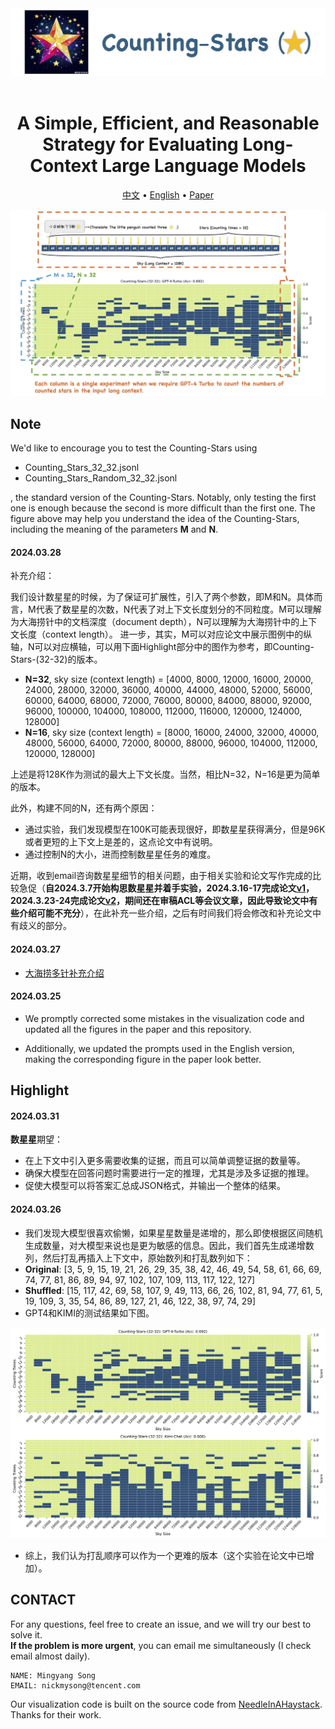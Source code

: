 <div align="center">
  <img src="supplementary/logo.png" width="900px"/>
  <br />
  <br />

# A Simple, Efficient, and Reasonable Strategy for Evaluating Long-Context Large Language Models

<p align="center">
  <a href="./README_ZH.md">中文</a> •
  <a href="./README.md">English</a> •
  <a href="https://arxiv.org/pdf/2403.11802v2.pdf">Paper</a>
</p>

</div>


![explain](supplementary/explain.png)

## Note

We'd like to encourage you to test the Counting-Stars using
- Counting_Stars_32_32.jsonl
- Counting_Stars_Random_32_32.jsonl

, the standard version of the Counting-Stars. Notably, only testing the first one is enough because the second is more difficult than the first one.
The figure above may help you understand the idea of the Counting-Stars, including the meaning of the parameters **M** and **N**.

#### 2024.03.28

补充介绍：

我们设计数星星的时候，为了保证可扩展性，引入了两个参数，即M和N。具体而言，M代表了数星星的次数，N代表了对上下文长度划分的不同粒度。M可以理解为大海捞针中的文档深度（document depth），N可以理解为大海捞针中的上下文长度（context length）。
进一步，其实，M可以对应论文中展示图例中的纵轴，N可以对应横轴，可以用下面Highlight部分中的图作为参考，即Counting-Stars-(32-32)的版本。
- **N=32**, sky size (context length) = [4000, 8000, 12000, 16000, 20000, 24000, 28000, 32000, 36000, 40000, 44000, 48000, 52000, 56000, 60000, 64000, 68000, 72000, 76000, 80000, 84000, 88000, 92000, 96000, 100000, 104000, 108000, 112000, 116000, 120000, 124000, 128000]
- **N=16**, sky size (context length) = [8000, 16000, 24000, 32000, 40000, 48000, 56000, 64000, 72000, 80000, 88000, 96000, 104000, 112000, 120000, 128000]

上述是将128K作为测试的最大上下文长度。当然，相比N=32，N=16是更为简单的版本。

此外，构建不同的N，还有两个原因：
- 通过实验，我们发现模型在100K可能表现很好，即数星星获得满分，但是96K或者更短的上下文上是差的，这点论文中有说明。
- 通过控制N的大小，进而控制数星星任务的难度。

近期，收到email咨询数星星细节的相关问题，由于相关实验和论文写作完成的比较急促（**自2024.3.7开始构思数星星并着手实验，2024.3.16-17完成论文[v1](https://arxiv.org/abs/2403.11802v1)，2024.3.23-24完成论文[v2](https://arxiv.org/abs/2403.11802v2)，期间还在审稿ACL等会议文章，因此导致论文中有些介绍可能不充分**），在此补充一些介绍，之后有时间我们将会修改和补充论文中有歧义的部分。


#### 2024.03.27

- [大海捞多针补充介绍](supplementary/README.md)

<!-- [The supplementary information about NeedleInAHaystack is available in Chinese.](fig/README.md) -->

#### 2024.03.25

- We promptly corrected some mistakes in the visualization code and updated all the figures in the paper and this repository.

- Additionally, we updated the prompts used in the English version, making the corresponding figure in the paper look better.

## Highlight

#### 2024.03.31

**数星星**期望：
- 在上下文中引入更多需要收集的证据，而且可以简单调整证据的数量等。
- 确保大模型在回答问题时需要进行一定的推理，尤其是涉及多证据的推理。
- 促使大模型可以将答案汇总成JSON格式，并输出一个整体的结果。

#### 2024.03.26

- 我们发现大模型很喜欢偷懒，如果星星数量是递增的，那么即使根据区间随机生成数量，对大模型来说也是更为敏感的信息。因此，我们首先生成递增数列，然后打乱再插入上下文中，原始数列和打乱数列如下：
- **Original**: [3, 5, 9, 15, 19, 21, 26, 29, 35, 38, 42, 46, 49, 54, 58, 61, 66, 69, 74, 77, 81, 86, 89, 94, 97, 102, 107, 109, 113, 117, 122, 127]
- **Shuffled**: [15, 117, 42, 69, 58, 107, 9, 49, 113, 66, 26, 102, 81, 94, 77, 61, 5, 19, 109, 3, 35, 54, 86, 89, 127, 21, 46, 122, 38, 97, 74, 29]
- GPT4和KIMI的测试结果如下图。

![stone_gpt4_kimi_32_32_random](supplementary/stone_gpt4_kimi_32_32_random.png)

- 综上，我们认为打乱顺序可以作为一个更难的版本（这个实验在论文中已增加）。

## CONTACT
For any questions, feel free to create an issue, and we will try our best to solve it. \
**If the problem is more urgent**, you can email me simultaneously (I check email almost daily).
```
NAME: Mingyang Song
EMAIL: nickmysong@tencent.com
```
Our visualization code is built on the source code from [NeedleInAHaystack](https://github.com/gkamradt/LLMTest_NeedleInAHaystack). Thanks for their work.

